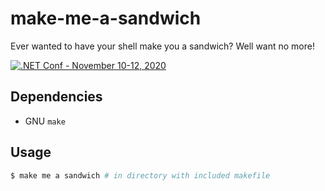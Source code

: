 # make-me-a-sandwich
Ever wanted to have your shell make you a sandwich? Well want no more!

[![.NET Conf - November 10-12, 2020](https://imgs.xkcd.com/comics/sandwich.png )](https://xkcd.com/149/)

## Dependencies
* GNU `make`

## Usage
```sh
$ make me a sandwich # in directory with included makefile
```
